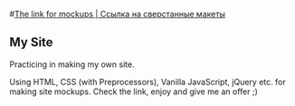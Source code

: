 #[The link for mockups | Ссылка на сверстанные макеты](https://nurik7.github.io/my-site/)

## My Site
Practicing in making my own site. 

Using HTML, CSS (with Preprocessors), Vanilla JavaScript, jQuery etc. for making site mockups.
Check the link, enjoy and give me an offer ;)
